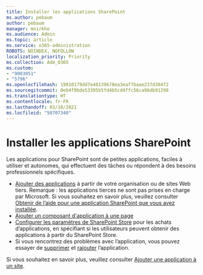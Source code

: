 ```yaml
---
title: Installer les applications SharePoint
ms.author: pebaum
author: pebaum
manager: mnirkhe
ms.audience: Admin
ms.topic: article
ms.service: o365-administration
ROBOTS: NOINDEX, NOFOLLOW
localization_priority: Priority
ms.collection: Adm_O365
ms.custom:
- "9003051"
- "5796"
ms.openlocfilehash: 19010179dd7e40139678ea3eaf7baae237d304f2
ms.sourcegitcommit: 0eb4f9bde53395b5fd4b5cd4ffc56ca96db91298
ms.translationtype: HT
ms.contentlocale: fr-FR
ms.lasthandoff: 03/10/2021
ms.locfileid: "50707340"
---
```

# <a name="install-sharepoint-apps"></a>Installer les applications SharePoint

Les applications pour SharePoint sont de petites applications, faciles à utiliser et autonomes, qui effectuent des tâches ou répondent à des besoins professionnels spécifiques.

- [Ajouter des applications](https://support.microsoft.com/office/ef9c0dbd-7fe1-4715-a1b0-fe3bc81317cb) à partir de votre organisation ou de sites Web tiers. Remarque : les applications tierces ne sont pas prises en charge par Microsoft. Si vous souhaitez en savoir plus, veuillez consulter [Obtenir de l’aide pour une application SharePoint que vous avez installée](https://support.office.com/article/get-help-for-a-sharepoint-app-you-installed-fd98af7f-6af0-4573-8360-8f5631c6ab21).
-   [Ajouter un composant d'application à une page](https://support.microsoft.com/office/6f06c0b7-44b8-4c69-b4ad-85197eee8d78)
-   [Configurer les paramètres de SharePoint Store](https://docs.microsoft.com/sharepoint/configure-sharepoint-store-settings) pour les achats d’applications, en spécifiant si les utilisateurs peuvent obtenir des applications à partir du SharePoint Store.
-   Si vous rencontrez des problèmes avec l’application, vous pouvez essayer de [supprimer](https://support.microsoft.com/office/03198d1b-c33b-498d-9469-af641a587d6c) et [rajouter](https://support.microsoft.com/office/ef9c0dbd-7fe1-4715-a1b0-fe3bc81317cb) l’application.

Si vous souhaitez en savoir plus, veuillez consulter [Ajouter une application à un site](https://support.microsoft.com/office/add-an-app-to-a-site-ef9c0dbd-7fe1-4715-a1b0-fe3bc81317cb).